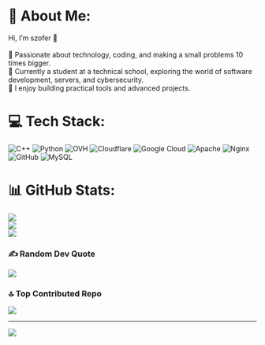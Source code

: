 # 💫 About Me:
Hi, I’m szofer 👋<br><br>🔹 Passionate about technology, coding, and making a small problems 10 times bigger.<br>🔹 Currently a student at a technical school, exploring the world of software development, servers, and cybersecurity.<br>🔹 I enjoy building practical tools and advanced projects.<br>


# 💻 Tech Stack:
![C++](https://img.shields.io/badge/c++-%2300599C.svg?style=for-the-badge&logo=c%2B%2B&logoColor=white) ![Python](https://img.shields.io/badge/python-3670A0?style=for-the-badge&logo=python&logoColor=ffdd54) ![OVH](https://img.shields.io/badge/ovh-%23123F6D.svg?style=for-the-badge&logo=ovh&logoColor=#123F6D) ![Cloudflare](https://img.shields.io/badge/Cloudflare-F38020?style=for-the-badge&logo=Cloudflare&logoColor=white) ![Google Cloud](https://img.shields.io/badge/GoogleCloud-%234285F4.svg?style=for-the-badge&logo=google-cloud&logoColor=white) ![Apache](https://img.shields.io/badge/apache-%23D42029.svg?style=for-the-badge&logo=apache&logoColor=white) ![Nginx](https://img.shields.io/badge/nginx-%23009639.svg?style=for-the-badge&logo=nginx&logoColor=white) ![GitHub](https://img.shields.io/badge/github-%23121011.svg?style=for-the-badge&logo=github&logoColor=white) ![MySQL](https://img.shields.io/badge/mysql-4479A1.svg?style=for-the-badge&logo=mysql&logoColor=white)
# 📊 GitHub Stats:
![](https://github-readme-stats.vercel.app/api?username=Bleee411&theme=dark&hide_border=false&include_all_commits=false&count_private=false)<br/>
![](https://nirzak-streak-stats.vercel.app/?user=Bleee411&theme=dark&hide_border=false)<br/>
![](https://github-readme-stats.vercel.app/api/top-langs/?username=Bleee411&theme=dark&hide_border=false&include_all_commits=false&count_private=false&layout=compact)

### ✍️ Random Dev Quote
![](https://quotes-github-readme.vercel.app/api?type=horizontal&theme=radical)

### 🔝 Top Contributed Repo
![](https://github-contributor-stats.vercel.app/api?username=Bleee411&limit=5&theme=dark&combine_all_yearly_contributions=true)

---
[![](https://visitcount.itsvg.in/api?id=Bleee411&icon=0&color=0)](https://visitcount.itsvg.in)

<!-- Proudly created with GPRM ( https://gprm.itsvg.in ) -->
